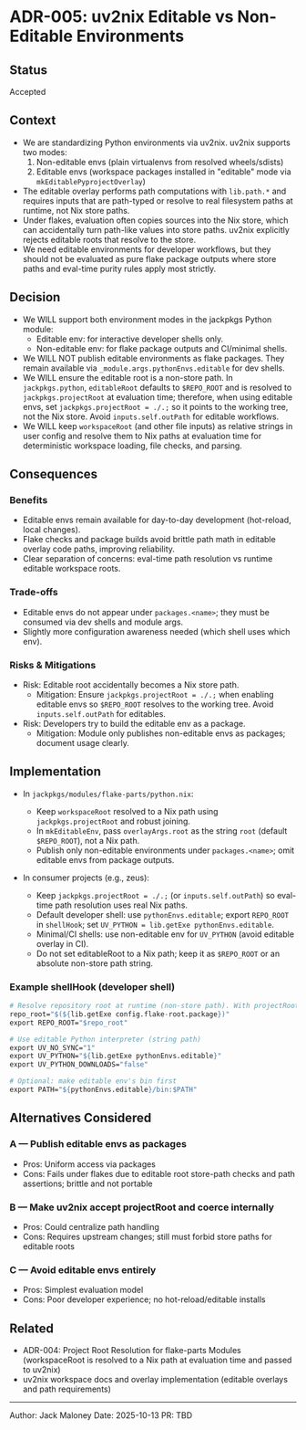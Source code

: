 # ADR-005: uv2nix Editable vs Non-Editable Environments

## Status

Accepted

## Context

- We are standardizing Python environments via uv2nix. uv2nix supports two modes:
  1) Non-editable envs (plain virtualenvs from resolved wheels/sdists)
  2) Editable envs (workspace packages installed in "editable" mode via `mkEditablePyprojectOverlay`)
- The editable overlay performs path computations with `lib.path.*` and requires inputs that are path-typed or resolve to real filesystem paths at runtime, not Nix store paths.
- Under flakes, evaluation often copies sources into the Nix store, which can accidentally turn path-like values into store paths. uv2nix explicitly rejects editable roots that resolve to the store.
- We need editable environments for developer workflows, but they should not be evaluated as pure flake package outputs where store paths and eval-time purity rules apply most strictly.

## Decision

- We WILL support both environment modes in the jackpkgs Python module:
  - Editable env: for interactive developer shells only.
  - Non-editable env: for flake package outputs and CI/minimal shells.
- We WILL NOT publish editable environments as flake packages. They remain available via `_module.args.pythonEnvs.editable` for dev shells.
- We WILL ensure the editable root is a non-store path. In `jackpkgs.python`, `editableRoot` defaults to `$REPO_ROOT` and is resolved to `jackpkgs.projectRoot` at evaluation time; therefore, when using editable envs, set `jackpkgs.projectRoot = ./.;` so it points to the working tree, not the Nix store. Avoid `inputs.self.outPath` for editable workflows.
- We WILL keep `workspaceRoot` (and other file inputs) as relative strings in user config and resolve them to Nix paths at evaluation time for deterministic workspace loading, file checks, and parsing.

## Consequences

### Benefits
- Editable envs remain available for day-to-day development (hot-reload, local changes).
- Flake checks and package builds avoid brittle path math in editable overlay code paths, improving reliability.
- Clear separation of concerns: eval-time path resolution vs runtime editable workspace roots.

### Trade-offs
- Editable envs do not appear under `packages.<name>`; they must be consumed via dev shells and module args.
- Slightly more configuration awareness needed (which shell uses which env).

### Risks & Mitigations
- Risk: Editable root accidentally becomes a Nix store path.
  - Mitigation: Ensure `jackpkgs.projectRoot = ./.;` when enabling editable envs so `$REPO_ROOT` resolves to the working tree. Avoid `inputs.self.outPath` for editables.
- Risk: Developers try to build the editable env as a package.
  - Mitigation: Module only publishes non-editable envs as packages; document usage clearly.

## Implementation

- In `jackpkgs/modules/flake-parts/python.nix`:
  - Keep `workspaceRoot` resolved to a Nix path using `jackpkgs.projectRoot` and robust joining.
  - In `mkEditableEnv`, pass `overlayArgs.root` as the string `root` (default `$REPO_ROOT`), not a Nix path.
  - Publish only non-editable environments under `packages.<name>`; omit editable envs from package outputs.

- In consumer projects (e.g., zeus):
  - Keep `jackpkgs.projectRoot = ./.;` (or `inputs.self.outPath`) so eval-time path resolution uses real Nix paths.
  - Default developer shell: use `pythonEnvs.editable`; export `REPO_ROOT` in `shellHook`; set `UV_PYTHON = lib.getExe pythonEnvs.editable`.
  - Minimal/CI shells: use non-editable env for `UV_PYTHON` (avoid editable overlay in CI).
  - Do not set editableRoot to a Nix path; keep it as `$REPO_ROOT` or an absolute non-store path string.

### Example shellHook (developer shell)

```nix
# Resolve repository root at runtime (non-store path). With projectRoot = ./.; this matches the checkout.
repo_root="$(${lib.getExe config.flake-root.package})"
export REPO_ROOT="$repo_root"

# Use editable Python interpreter (string path)
export UV_NO_SYNC="1"
export UV_PYTHON="${lib.getExe pythonEnvs.editable}"
export UV_PYTHON_DOWNLOADS="false"

# Optional: make editable env's bin first
export PATH="${pythonEnvs.editable}/bin:$PATH"
```

## Alternatives Considered

### A — Publish editable envs as packages
- Pros: Uniform access via packages
- Cons: Fails under flakes due to editable root store-path checks and path assertions; brittle and not portable

### B — Make uv2nix accept projectRoot and coerce internally
- Pros: Could centralize path handling
- Cons: Requires upstream changes; still must forbid store paths for editable roots

### C — Avoid editable envs entirely
- Pros: Simplest evaluation model
- Cons: Poor developer experience; no hot-reload/editable installs

## Related

- ADR-004: Project Root Resolution for flake-parts Modules (workspaceRoot is resolved to a Nix path at evaluation time and passed to uv2nix)
- uv2nix workspace docs and overlay implementation (editable overlays and path requirements)

---

Author: Jack Maloney
Date: 2025-10-13
PR: TBD
